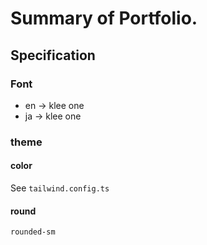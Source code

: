 # Summary of Portfolio.

## Specification

### Font

- en -> klee one
- ja -> klee one

### theme

#### color

See `tailwind.config.ts`

#### round

`rounded-sm`
